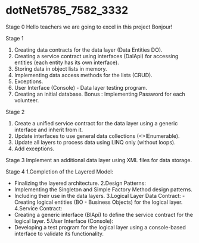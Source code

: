 # dotNet5785_7582_3332

Stage 0
Hello teachers we are going to excel in this project
Bonjour!

Stage 1
1.	Creating data contracts for the data layer (Data Entities DO).
2.	Creating a service contract using interfaces (DalApi) for accessing entities (each entity has its own interface).
3.	Storing data in object lists in memory.
4.	Implementing data access methods for the lists (CRUD).
5.	Exceptions.
6.	User Interface (Console) - Data layer testing program.
7.	Creating an initial database.
Bonus : Implementing Password for each volunteer.

Stage 2 
1. Create a unified service contract for the data layer using a generic interface and inherit from it.
2. Update interfaces to use general data collections (<>IEnumerable).
3. Update all layers to process data using LINQ only (without loops).
4. Add exceptions.

Stage 3
Implement an additional data layer using XML files for data storage.

Stage 4
1.Completion of the Layered Model:
- Finalizing the layered architecture.
2.Design Patterns:
- Implementing the Singleton and Simple Factory Method design patterns.
- Including their use in the data layers.
3.Logical Layer Data Contract:
-Creating logical entities (BO - Business Objects) for the logical layer.
4.Service Contract:
- Creating a generic interface (BlApi) to define the service contract for the logical layer.
5.User Interface (Console):
- Developing a test program for the logical layer using a console-based interface to validate its functionality.



